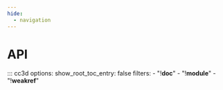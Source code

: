 ```yaml
---
hide:
  - navigation
---
```


# API

::: cc3d
    options:
        show_root_toc_entry: false
        filters:
            - "!__doc__"
            - "!__module__"
            - "!__weakref__"
